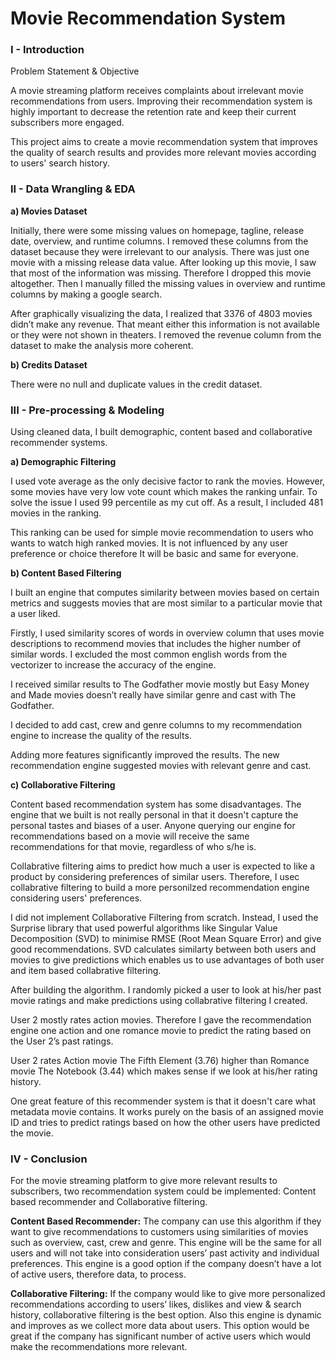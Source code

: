 # Movie Recommendation System

### I - Introduction

Problem Statement & Objective 

A movie streaming platform receives complaints about irrelevant movie recommendations from users. Improving their recommendation system is highly important to decrease the retention rate and keep their current subscribers more engaged.

This project aims to create a movie recommendation system that improves the quality of search results and provides more relevant movies according to users' search history.









### II - Data Wrangling & EDA

**a) Movies Dataset**

Initially, there were some missing values on homepage, tagline, release date, overview, and runtime columns. I removed these columns from the dataset because they were irrelevant to our analysis. There was just one movie with a missing release data value. After looking up this movie, I saw that most of the information was missing. Therefore I dropped this movie altogether. Then I manually filled the missing values in overview and runtime columns by making a google search. 


After graphically visualizing the data, I realized that 3376 of 4803 movies didn’t make any revenue. That meant either this information is not available or they were not shown in theaters. I removed the revenue column from the dataset to make the analysis more coherent.

**b) Credits Dataset**

There were no null and duplicate values in the credit dataset. 



### III - Pre-processing & Modeling

Using cleaned data, I built demographic, content based and collaborative recommender systems. 

**a) Demographic Filtering**

I used vote average as the only decisive factor to rank the movies. However, some movies have very low vote count which makes the ranking unfair. To solve the issue I used 99 percentile as my cut off. As a result, I included 481 movies in the ranking. 


This ranking can be used for simple movie recommendation to users who wants to watch high ranked movies. It is not influenced by any user preference or choice therefore It will be basic and same for everyone.

**b) Content Based Filtering**

I built an engine that computes similarity between movies based on certain metrics and suggests movies that are most similar to a particular movie that a user liked. 

Firstly, I used similarity scores of words in overview column that uses movie descriptions to recommend movies that includes the higher number of similar words. I excluded the most common english words from the vectorizer to increase the accuracy of the engine. 


I received similar results to The Godfather movie mostly but Easy Money and Made movies doesn’t really have similar genre and cast with The Godfather.

I decided to add cast, crew and genre columns to my recommendation engine to increase the quality of the results. 



Adding more features significantly improved the results. The new recommendation engine suggested movies with relevant genre and cast.

**c) Collaborative Filtering**

Content based recommendation system has some disadvantages. The engine that we built is not really personal in that it doesn't capture the personal tastes and biases of a user. Anyone querying our engine for recommendations based on a movie will receive the same recommendations for that movie, regardless of who s/he is. 



Collabrative filtering aims to predict how much a user is expected to like a product by considering preferences of similar users. Therefore, I usec collabrative filtering to build a more personilzed recommendation engine considering users' preferences.

I did not implement Collaborative Filtering from scratch. Instead, I used the Surprise library that used powerful algorithms like Singular Value Decomposition (SVD) to minimise RMSE (Root Mean Square Error) and give good recommendations. SVD calculates similarty between both users and movies to give predictions which enables us to use advantages of both user and item based collabrative filtering.
 
After building the algorithm. I randomly picked a user to look at his/her past movie ratings and make predictions using collabrative filtering I created.
 


User 2 mostly rates action movies. Therefore I gave the recommendation engine one action and one romance movie to predict the rating based on the User 2’s past ratings.





User 2 rates Action movie The Fifth Element (3.76) higher than Romance movie The Notebook (3.44) which makes sense if we look at his/her rating history.

One great feature of this recommender system is that it doesn't care what metadata movie contains. It works purely on the basis of an assigned movie ID and tries to predict ratings based on how the other users have predicted the movie.

### IV - Conclusion 
For the movie streaming platform to give more relevant results to subscribers, two recommendation system could be implemented: Content based recommender and Collaborative filtering.  

**Content Based Recommender:** The company can use this algorithm if they want to give recommendations to customers using similarities of movies such as overview, cast, crew and genre. This engine will be the same for all users and will not take into consideration users’ past activity and individual preferences. This engine is a good option if the company doesn’t have a lot of active users, therefore data, to process. 

**Collaborative Filtering:** If the company would like to give more personalized recommendations according to users’ likes, dislikes and view & search history, collaborative filtering is the best option. Also this engine is dynamic and improves as we collect more data about users. This option would be great if the company has significant number of active users which would make the recommendations more relevant. 
